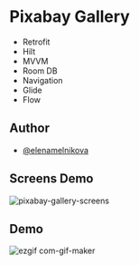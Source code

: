 # Pixabay Gallery

- Retrofit 
- Hilt 
- MVVM 
- Room DB 
- Navigation 
- Glide 
- Flow


## Author

- [@elenamelnikova](https://github.com/canadianExperience)

## Screens Demo

![pixabay-gallery-screens](https://user-images.githubusercontent.com/45378000/157119603-7f580c6a-615f-485c-b6ea-8bba10cdb374.png)

## Demo
![ezgif com-gif-maker](https://user-images.githubusercontent.com/45378000/149580613-6f3e6c34-24f3-43bb-8e9b-e68d52503aa5.gif)

